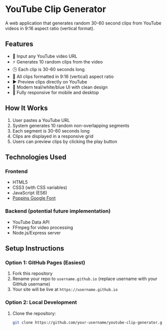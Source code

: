 # YouTube Clip Generator

A web application that generates random 30-60 second clips from YouTube videos in 9:16 aspect ratio (vertical format).


## Features

- 🎥 Input any YouTube video URL
- ⚡ Generates 10 random clips from the video
- 🕒 Each clip is 30-60 seconds long
- 📱 All clips formatted in 9:16 (vertical) aspect ratio
- ▶️ Preview clips directly on YouTube
- 🎨 Modern teal/white/blue UI with clean design
- 📱 Fully responsive for mobile and desktop

## How It Works

1. User pastes a YouTube URL
2. System generates 10 random non-overlapping segments
3. Each segment is 30-60 seconds long
4. Clips are displayed in a responsive grid
5. Users can preview clips by clicking the play button

## Technologies Used

### Frontend

- HTML5
- CSS3 (with CSS variables)
- JavaScript (ES6)
- [Poppins Google Font](https://fonts.google.com/specimen/Poppins)

### Backend (potential future implementation)

- YouTube Data API
- FFmpeg for video processing
- Node.js/Express server

## Setup Instructions

### Option 1: GitHub Pages (Easiest)

1. Fork this repository
2. Rename your repo to `username.github.io` (replace username with your GitHub username)
3. Your site will be live at `https://username.github.io`

### Option 2: Local Development

1. Clone the repository:

   ```bash
   git clone https://github.com/your-username/youtube-clip-generator.git
